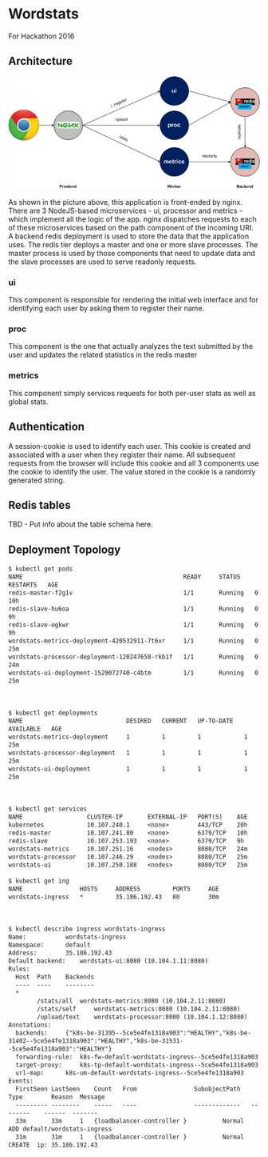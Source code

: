# Wordstats
For Hackathon 2016

## Architecture

![Wordstats Microservices Architecture](wordstats-arch.png)

As shown in the picture above, this application is front-ended
by nginx. There are 3 NodeJS-based microservices - ui, processor
and metrics - which implement all the logic of the app. nginx
dispatches requests to each of these microservices based on the
path component of the incoming URI. A backend redis deployment 
is used to store the data that the application uses. The redis
tier deploys a master and one or more slave processes. The
master process is used by those components that need to update
data and the slave processes are used to serve readonly 
requests.

### ui
This component is responsible for rendering the initial 
web interface and for identifying each user by asking them
to register their name. 

### proc
This component is the one that actually analyzes the text
submitted by the user and updates the related statistics in
the redis master

### metrics
This component simply services requests for both per-user
stats as well as global stats.

## Authentication
A session-cookie is used to identify each user. This cookie
is created and associated with a user when they register
their name. All subsequent requests from the browser will
include this cookie and all 3 components use the cookie to
identify the user. The value stored in the cookie is a 
randomly generated string.

## Redis tables
TBD - Put info about the table schema here.

## Deployment Topology

```
$ kubectl get pods
NAME                                             READY     STATUS    RESTARTS   AGE
redis-master-f2g1v                               1/1       Running   0          10h
redis-slave-hu6oa                                1/1       Running   0          9h
redis-slave-ogkwr                                1/1       Running   0          9h
wordstats-metrics-deployment-420532911-7t6xr     1/1       Running   0          25m
wordstats-processor-deployment-120247658-rkb1f   1/1       Running   0          24m
wordstats-ui-deployment-1529072740-c4btm         1/1       Running   0          25m



$ kubectl get deployments
NAME                             DESIRED   CURRENT   UP-TO-DATE   AVAILABLE   AGE
wordstats-metrics-deployment     1         1         1            1           25m
wordstats-processor-deployment   1         1         1            1           25m
wordstats-ui-deployment          1         1         1            1           25m



$ kubectl get services
NAME                  CLUSTER-IP       EXTERNAL-IP   PORT(S)    AGE
kubernetes            10.107.240.1     <none>        443/TCP    20h
redis-master          10.107.241.80    <none>        6379/TCP   10h
redis-slave           10.107.253.193   <none>        6379/TCP   9h
wordstats-metrics     10.107.251.16    <nodes>       8080/TCP   24m
wordstats-processor   10.107.246.29    <nodes>       8080/TCP   25m
wordstats-ui          10.107.250.188   <nodes>       8080/TCP   25m

$ kubectl get ing
NAME                HOSTS     ADDRESS         PORTS     AGE
wordstats-ingress   *         35.186.192.43   80        30m



$ kubectl describe ingress wordstats-ingress
Name:           wordstats-ingress
Namespace:      default
Address:        35.186.192.43
Default backend:    wordstats-ui:8080 (10.104.1.11:8080)
Rules:
  Host  Path    Backends
  ----  ----    --------
  * 
        /stats/all  wordstats-metrics:8080 (10.104.2.11:8080)
        /stats/self     wordstats-metrics:8080 (10.104.2.11:8080)
        /upload/text    wordstats-processor:8080 (10.104.1.12:8080)
Annotations:
  backends:     {"k8s-be-31395--5ce5e4fe1318a903":"HEALTHY","k8s-be-31402--5ce5e4fe1318a903":"HEALTHY","k8s-be-31531--5ce5e4fe1318a903":"HEALTHY"}
  forwarding-rule:  k8s-fw-default-wordstats-ingress--5ce5e4fe1318a903
  target-proxy:     k8s-tp-default-wordstats-ingress--5ce5e4fe1318a903
  url-map:      k8s-um-default-wordstats-ingress--5ce5e4fe1318a903
Events:
  FirstSeen LastSeen    Count   From                SubobjectPath   Type        Reason  Message
  --------- --------    -----   ----                -------------   --------    ------  -------
  33m       33m     1   {loadbalancer-controller }          Normal      ADD default/wordstats-ingress
  31m       31m     1   {loadbalancer-controller }          Normal      CREATE  ip: 35.186.192.43

```

